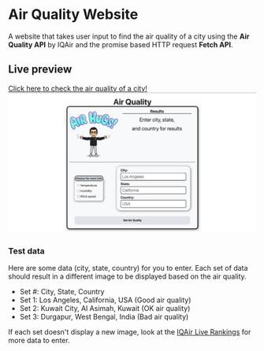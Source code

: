# Air Quality Website
A website that takes user input to find the air quality of a city using the **Air Quality API** by IQAir and the promise based HTTP request **Fetch API**.

## Live preview
[Click here to check the air quality of a city! ![Air quality preview](./images/airqualitypreview.png)](https://kennethespaldon.github.io/airqualitywebsite/)

### Test data
Here are some data (city, state, country) for you to enter. Each set of data should result in a different image to be displayed based on the air quality.
- Set #: City, State, Country
- Set 1: Los Angeles, California, USA (Good air quality)
- Set 2: Kuwait City, Al Asimah, Kuwait (OK air quality)
- Set 3: Durgapur, West Bengal, India (Bad air quality)

If each set doesn't display a new image, look at the [IQAir Live Rankings](https://www.iqair.com/us/world-air-quality-ranking?srsltid=AfmBOoqjMOvKgKcY529i1yiIVXYXjPFEn2sGmEn5SOo7baGrTVlR_lKP) for more data to enter.